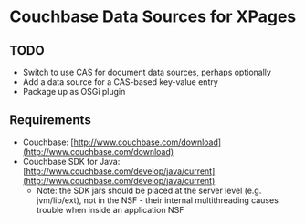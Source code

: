 Couchbase Data Sources for XPages
=================================

TODO
----
* Switch to use CAS for document data sources, perhaps optionally
* Add a data source for a CAS-based key-value entry
* Package up as OSGi plugin

Requirements
------------
* Couchbase: [http://www.couchbase.com/download](http://www.couchbase.com/download)
* Couchbase SDK for Java: [http://www.couchbase.com/develop/java/current](http://www.couchbase.com/develop/java/current)
	* Note: the SDK jars should be placed at the server level (e.g. jvm/lib/ext), not in the NSF - their internal multithreading causes trouble when inside an application NSF